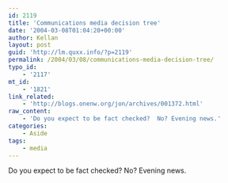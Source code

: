 ```yaml
---
id: 2119
title: 'Communications media decision tree'
date: '2004-03-08T01:04:20+00:00'
author: Kellan
layout: post
guid: 'http://lm.quxx.info/?p=2119'
permalink: /2004/03/08/communications-media-decision-tree/
typo_id:
    - '2117'
mt_id:
    - '1821'
link_related:
    - 'http://blogs.onenw.org/jon/archives/001372.html'
raw_content:
    - 'Do you expect to be fact checked?  No? Evening news.'
categories:
    - Aside
tags:
    - media
---
```


Do you expect to be fact checked? No? Evening news.